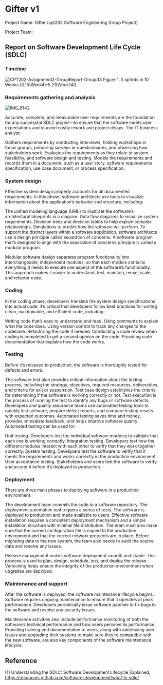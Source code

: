 # Gifter v1
<p> Project Name: Gifter (cpt202 Software Engineering Group Project) </p>
Project Team: 

## Report on Software Development Life Cycle (SDLC)
### Timeline
![CPT202-Assignment2-GroupReport-Group33](https://github.com/YuezhenQin/Gifter/assets/37969376/edf8baee-c16f-40ce-bae1-4e7401d7a960)
Figure 1. 5 sprints in 10 Weeks (3.15(Week4)-5.21(Week14))


### Requirements gathering and analysis
![IMG_6142](https://github.com/YuezhenQin/Gifter/assets/37969376/735b2891-b1f2-44e9-88c8-d38cf4d8f7c3)

Accurate, complete, and measurable user requirements are the foundation for any successful SDLC project—to ensure that the software meets user expectations and to avoid costly rework and project delays. The IT business analyst:

Gathers requirements by conducting interviews, holding workshops or focus groups, preparing surveys or questionnaires, and observing how stakeholders work.
Evaluates the requirements as they relate to system feasibility, and software design and testing.
Models the requirements and records them in a document, such as a user story, software requirements specification, use case document, or process specification.
### System design
Effective system design properly accounts for all documented requirements. In this phase, software architects use tools to visualize information about the application’s behavior and structure, including:

The unified modeling language (UML) to illustrate the software’s architectural blueprints in a diagram.
Data flow diagrams to visualize system requirements.
Decision trees and decision tables to help explain complex relationships.
Simulations to predict how the software will perform.
To support the distinct layers within a software application, software architects use a design principle called separation of concerns. A software program that’s designed to align with the separation of concerns principle is called a modular program.

Modular software design separates program functionality into interchangeable, independent modules, so that each module contains everything it needs to execute one aspect of the software’s functionality. This approach makes it easier to understand, test, maintain, reuse, scale, and refactor code.

### Coding
In the coding phase, developers translate the system design specifications into actual code. It’s critical that developers follow best practices for writing clean, maintainable, and efficient code, including:

Writing code that’s easy to understand and read.
Using comments to explain what the code does.
Using version control to track any changes to the codebase.
Refactoring the code if needed.
Conducting a code review when coding is completed to get a second opinion on the code.
Providing code documentation that explains how the code works.
### Testing
Before it’s released to production, the software is thoroughly tested for defects and errors.

The software test plan provides critical information about the testing process, including the strategy, objectives, required resources, deliverables, and criteria for exit or suspension.
Test case design establishes the criteria for determining if the software is working correctly or not.
Test execution is the process of running the test to identify any bugs or software defects.
Developers and quality assurance teams use automated testing tools to quickly test software, prepare defect reports, and compare testing results with expected outcomes. Automated testing saves time and money, provides immediate feedback, and helps improve software quality. Automated testing can be used for:

Unit testing. Developers test the individual software modules to validate that each one is working correctly.
Integration testing. Developers test how the different modules interact with each other to verify that they work together correctly.
System testing. Developers test the software to verify that it meets the requirements and works correctly in the production environment.
User acceptance testing. Stakeholders and users test the software to verify and accept it before it’s deployed to production.
### Deployment
There are three main phases to deploying software in a production environment:

The development team commits the code to a software repository.
The deployment automation tool triggers a series of tests.
The software is deployed to production and made available to users.
Effective software installation requires a consistent deployment mechanism and a simple installation structure with minimal file distribution. The team must also make sure that the correct configuration file is copied to the production environment and that the correct network protocols are in place. Before migrating data to the new system, the team also needs to audit the source data and resolve any issues.

Release management makes software deployment smooth and stable. This process is used to plan, design, schedule, test, and deploy the release. Versioning helps ensure the integrity of the production environment when upgrades are deployed.

### Maintenance and support
After the software is deployed, the software maintenance lifecycle begins. Software requires ongoing maintenance to ensure that it operates at peak performance. Developers periodically issue software patches to fix bugs in the software and resolve any security issues.

Maintenance activities also include performance monitoring of both the software’s technical performance and how users perceive its performance. Providing training and documentation to users, along with addressing user issues and upgrading their systems to make sure they’re compatible with the new software, are also key components of the software maintenance lifecycle.

## Reference
[1] Understanding the SDLC: Software Development Lifecycle Explained, https://resources.github.com/software-development/what-is-sdlc/
